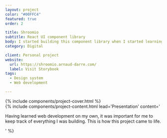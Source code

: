 ```yaml
---
layout: project
color: "#00FFC4"
featured: true
order: 2

title: Shroomio
subtitle: React UI component library
body: I started building this component library when I started learning React and have been completing it ever since. It's a great way to keep learning, and also to have a collection of resources at hand when I build design systems for new projects.
category: Digital

client: Personal project
website:
  url: https://shroomio.arnaud-darre.com/
  label: Visit Storybook
tags:
  - Design system
  - Web development

---
```


<div class="section section--fullWidth">
  <div class="section__container">
    {% include components/project-cover.html %}
  </div>
</div>

<div class="section">
  <div class="section__container">
    {% include components/project-content.html
      lead='Presentation'
      content='
        <p>Having learned web development on my own, it was important for me to keep track of everything I was building. This is how this project came to life.</p>
      '
    %}
  </div>
</div>
